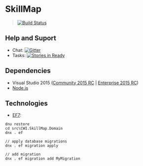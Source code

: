 # SkillMap
> [![Build Status](https://travis-ci.org/CWISoftware/SkillMap.svg)](https://travis-ci.org/CWISoftware/SkillMap)

## Help and Suport
* Chat: [![Gitter](https://badges.gitter.im/Join%20Chat.svg)](https://gitter.im/CWISoftware/SkillMap?utm_source=badge&utm_medium=badge&utm_campaign=pr-badge&utm_content=body_badge)
* Tasks: [![Stories in Ready](https://badge.waffle.io/CWISoftware/SkillMap.png?label=ready&title=Ready)](https://waffle.io/CWISoftware/SkillMap)

## Dependencies
* Visual Studio 2015 ([Community 2015 RC](http://go.microsoft.com/fwlink/?LinkId=524433) | [Enterprise 2015 RC](http://go.microsoft.com/fwlink/?LinkId=521794))
* [Node.js](https://nodejs.org/)

## Technologies
* [EF7](http://www.bricelam.net/2014/09/14/migrations-on-k.html):

```
dnu restore
cd src\CWI.SkillMap.Domain
dnx . ef

// apply database migrations
dnx . ef migration apply

// add migration
dnx . ef migration add MyMigration
```
